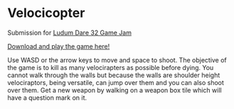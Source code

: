 Velocicopter
====================

Submission for [Ludum Dare 32 Game Jam](https://ludumdare.com/ludumdare32)

[Download and play the game here!](https://github.com/VersatileVelociraptors/LD32/releases/download/v1.0/Velocicopter.zip)

Use WASD or the arrow keys to move and space to shoot. The objective of the game is to kill as many velocirapters as possible 
before dying. You cannot walk through the walls but because the walls are shoulder height velociraptors, being versatile, can
jump over them and you can also shoot over them. Get a new weapon by walking on a weapon box tile which will have a question mark on it.

